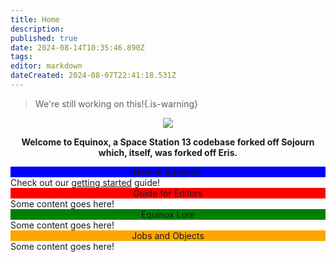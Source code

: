 ```yaml
---
title: Home
description: 
published: true
date: 2024-08-14T10:35:46.890Z
tags: 
editor: markdown
dateCreated: 2024-08-07T22:41:18.531Z
---
```


> We're still working on this!{.is-warning}

<!-- ![wikibanner1.png](/wikibanner1.png) -->
<center>
  <img src="https://wiki.bluespace.engineer/wikibanner1white.png" />
  

<strong>Welcome to Equinox, a Space Station 13 codebase forked off Sojourn which, itself, was forked off Eris.</strong>
</center>

<!-- <span id="hover-element" data-url="https://wiki.bluespace.engineer/en/test-content-hover-page">Hover over this text</span>
<div id="content-container"></div> -->

<style>

</style>

<div class="infobox-container">
	<div class="infobox-column">
		<div class="infobox">
    	<div class="infobox-header" style="background-color: blue;"><center>New to Equinox?<center></div>
      <div class="infobox-content">
        <span>Check out our <a href="#">getting started</a> guide!</span>
      </div>
    </div>
  	<div class="infobox">
    	<div class="infobox-header" style="background-color: red;"><center>Guide for Editors<center></div>
			<div class="infobox-content">Some content goes here!</div>
		</div>
	</div>
  <div class="infobox-column">
		<div class="infobox">
    	<div class="infobox-header" style="background-color: green;"><center>Equinox Lore<center></div>
			<div class="infobox-content">Some content goes here!</div>
		</div>
  	<div class="infobox">
    	<div class="infobox-header" style="background-color: orange;"><center>Jobs and Objects<center></div>
			<div class="infobox-content">Some content goes here!</div>
		</div>
	</div>
</div>
